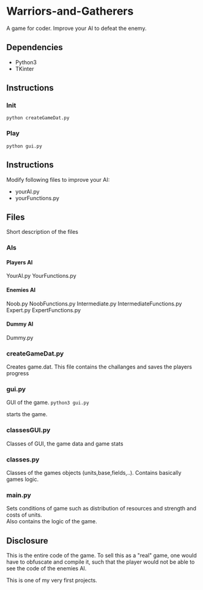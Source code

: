 # Warriors-and-Gatherers

A game for coder. Improve your AI to defeat the enemy.

## Dependencies
* Python3
* TKinter

## Instructions
### Init
`python createGameDat.py`
### Play
`python gui.py`

## Instructions
Modify following files to improve your AI:
* yourAI.py
* yourFunctions.py

## Files
Short description of the files
### AIs
#### Players AI
YourAI.py
YourFunctions.py
#### Enemies AI
Noob.py
NoobFunctions.py
Intermediate.py
IntermediateFunctions.py
Expert.py
ExpertFunctions.py
#### Dummy AI
Dummy.py
### createGameDat.py
Creates game.dat.
This file contains the challanges and saves the players progress
### gui.py
GUI of the game.
`python3 gui.py`

starts the game.
### classesGUI.py
Classes of GUI, the game data and game stats
### classes.py
Classes of the games objects (units,base,fields,..). Contains basically games logic.
### main.py
Sets conditions of game such as distribution of resources and strength and costs of units.  
Also contains the logic of the game.


## Disclosure
This is the entire code of the game. To sell this as a "real" game, one would have to obfuscate and compile it, such that the player would not be able to see the code of the enemies AI.

This is one of my very first projects.
